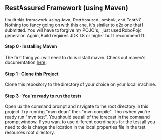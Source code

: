 ## RestAssured Framework (using Maven)
I built this framework using Java, RestAssured, lombok, and TestNG. 
Nothing too fancy going on with this one, it's similar to e2e one that I submitted. 
You will have to forgive my POJO's, I just used RoboPojo generator. Again, Build requires JDK 1.8 or higher but I recommend 11. 

   #### Step 0 - Installing Maven
The first thing you will need to do is install maven. Check out maven's documentation [here](https://maven.apache.org/install.html).
   #### Step 1 - Clone this Project
Clone this repository to the directory of your choice on your local machine.
   #### Step 3 - You're ready to run the tests
Open up the command prompt and navigate to the root directory in this project. Try running "mvn clean" then "mvn compile". Then when you're ready run "mvn test". You should see all of the forecast in the command prompt window.
If you want to use different coordinates for the test all you need to do is change the location in the local.properties file in the test resources root directory. 
